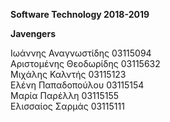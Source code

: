 **Software Technology 2018-2019**

**Javengers**

Ιωάννης Αναγνωστίδης 03115094 <br>
Αριστομένης Θεοδωρίδης 03115632  <br>
Μιχάλης Καλντής 03115123<br>
Ελένη Παπαδοπούλου 03115154<br>
Μαρία Παρέλλη 03115155<br>
Ελισσαίος Σαρμάς 03115111
